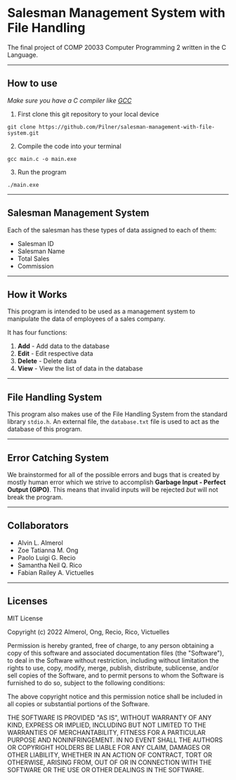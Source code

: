 # Salesman Management System with File Handling

The final project of COMP 20033 Computer Programming 2 written in the C Language.

---

## How to use
*Make sure you have a C compiler like [GCC](https://gcc.gnu.org/)*

1. First clone this git repository to your local device
```
git clone https://github.com/Pilner/salesman-management-with-file-system.git
```
2. Compile the code into your terminal
```
gcc main.c -o main.exe
```
3. Run the program
```
./main.exe
```

---

## Salesman Management System
Each of the salesman has these types of data assigned to each of them:
- Salesman ID
- Salesman Name
- Total Sales
- Commission

---

## How it Works
This program is intended to be used as a management system to manipulate the data of employees of a sales company.

It has four functions:
1. **Add** - Add data to the database
2. **Edit** - Edit respective data
3. **Delete** - Delete data
4. **View** - View the list of data in the database

---

## File Handling System
This program also makes use of the File Handling System from the standard library `stdio.h`. An external file, the `database.txt` file is used to act as the database of this program.

---

## Error Catching System
We brainstormed for all of the possible errors and bugs that is created by mostly human error which we strive to accomplish **Garbage Input - Perfect Output (GIPO)**. This means that invalid inputs will be rejected *but* will not break the program.

---

## Collaborators
- Alvin L. Almerol
- Zoe Tatianna M. Ong
- Paolo Luigi G. Recio
- Samantha Neil Q. Rico
- Fabian Railey A. Victuelles

---

## Licenses
MIT License

Copyright (c) 2022 Almerol, Ong, Recio, Rico, Victuelles

Permission is hereby granted, free of charge, to any person obtaining a copy
of this software and associated documentation files (the "Software"), to deal
in the Software without restriction, including without limitation the rights
to use, copy, modify, merge, publish, distribute, sublicense, and/or sell
copies of the Software, and to permit persons to whom the Software is
furnished to do so, subject to the following conditions:

The above copyright notice and this permission notice shall be included in all
copies or substantial portions of the Software.

THE SOFTWARE IS PROVIDED "AS IS", WITHOUT WARRANTY OF ANY KIND, EXPRESS OR
IMPLIED, INCLUDING BUT NOT LIMITED TO THE WARRANTIES OF MERCHANTABILITY,
FITNESS FOR A PARTICULAR PURPOSE AND NONINFRINGEMENT. IN NO EVENT SHALL THE
AUTHORS OR COPYRIGHT HOLDERS BE LIABLE FOR ANY CLAIM, DAMAGES OR OTHER
LIABILITY, WHETHER IN AN ACTION OF CONTRACT, TORT OR OTHERWISE, ARISING FROM,
OUT OF OR IN CONNECTION WITH THE SOFTWARE OR THE USE OR OTHER DEALINGS IN THE
SOFTWARE.